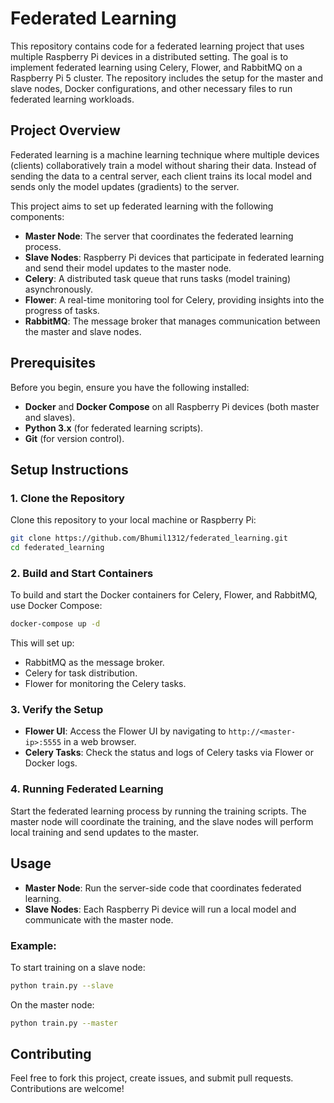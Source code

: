 # Federated Learning

This repository contains code for a federated learning project that uses multiple Raspberry Pi devices in a distributed setting. The goal is to implement federated learning using Celery, Flower, and RabbitMQ on a Raspberry Pi 5 cluster. The repository includes the setup for the master and slave nodes, Docker configurations, and other necessary files to run federated learning workloads.

## Project Overview

Federated learning is a machine learning technique where multiple devices (clients) collaboratively train a model without sharing their data. Instead of sending the data to a central server, each client trains its local model and sends only the model updates (gradients) to the server.

This project aims to set up federated learning with the following components:
- **Master Node**: The server that coordinates the federated learning process.
- **Slave Nodes**: Raspberry Pi devices that participate in federated learning and send their model updates to the master node.
- **Celery**: A distributed task queue that runs tasks (model training) asynchronously.
- **Flower**: A real-time monitoring tool for Celery, providing insights into the progress of tasks.
- **RabbitMQ**: The message broker that manages communication between the master and slave nodes.

## Prerequisites

Before you begin, ensure you have the following installed:
- **Docker** and **Docker Compose** on all Raspberry Pi devices (both master and slaves).
- **Python 3.x** (for federated learning scripts).
- **Git** (for version control).

## Setup Instructions

### 1. Clone the Repository
Clone this repository to your local machine or Raspberry Pi:
```bash
git clone https://github.com/Bhumil1312/federated_learning.git
cd federated_learning
```

### 2. Build and Start Containers
To build and start the Docker containers for Celery, Flower, and RabbitMQ, use Docker Compose:
```bash
docker-compose up -d
```

This will set up:
- RabbitMQ as the message broker.
- Celery for task distribution.
- Flower for monitoring the Celery tasks.

### 3. Verify the Setup
- **Flower UI**: Access the Flower UI by navigating to `http://<master-ip>:5555` in a web browser.
- **Celery Tasks**: Check the status and logs of Celery tasks via Flower or Docker logs.

### 4. Running Federated Learning
Start the federated learning process by running the training scripts. The master node will coordinate the training, and the slave nodes will perform local training and send updates to the master.

## Usage

- **Master Node**: Run the server-side code that coordinates federated learning.
- **Slave Nodes**: Each Raspberry Pi device will run a local model and communicate with the master node.

### Example:
To start training on a slave node:
```bash
python train.py --slave
```

On the master node:
```bash
python train.py --master
```

## Contributing

Feel free to fork this project, create issues, and submit pull requests. Contributions are welcome!
